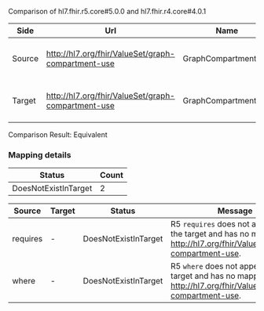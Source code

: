 Comparison of hl7.fhir.r5.core#5.0.0 and hl7.fhir.r4.core#4.0.1

| Side | Url | Name | Title | Description |
| --- | --- | --- | --- | --- |
| Source | http://hl7.org/fhir/ValueSet/graph-compartment-use | GraphCompartmentUse | Graph Compartment Use | Defines how a compartment rule is used. |
| Target | http://hl7.org/fhir/ValueSet/graph-compartment-use | GraphCompartmentUse | GraphCompartmentUse | Defines how a compartment rule is used. |


Comparison Result: Equivalent


### Mapping details

| Status | Count |
| ------ | ----- |
DoesNotExistInTarget | 2 |


| Source | Target | Status | Message |
| ------ | ------ | ------ | ------- |
| requires | - | DoesNotExistInTarget | R5 `requires` does not appear in the target and has no mapping for http://hl7.org/fhir/ValueSet/graph-compartment-use. |
| where | - | DoesNotExistInTarget | R5 `where` does not appear in the target and has no mapping for http://hl7.org/fhir/ValueSet/graph-compartment-use. |

